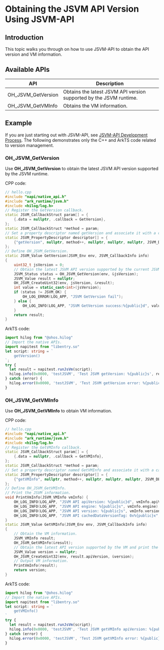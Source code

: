 # Obtaining the JSVM API Version Using JSVM-API

## Introduction

This topic walks you through on how to use JSVM-API to obtain the API version and VM information.

## Available APIs

| API                      | Description                      |
|----------------------------|--------------------------------|
| OH_JSVM_GetVersion         | Obtains the latest JSVM API version supported by the JSVM runtime. |
| OH_JSVM_GetVMInfo          | Obtains the VM information.             |

## Example

If you are just starting out with JSVM-API, see [JSVM-API Development Process](use-jsvm-process.md). The following demonstrates only the C++ and ArkTS code related to version management.

### OH_JSVM_GetVersion

Use **OH_JSVM_GetVersion** to obtain the latest JSVM API version supported by the JSVM runtime.

CPP code:

```cpp
// hello.cpp
#include "napi/native_api.h"
#include "ark_runtime/jsvm.h"
#include <hilog/log.h>
// Register the GetVersion callback.
static JSVM_CallbackStruct param[] = {
    {.data = nullptr, .callback = GetVersion},
};
static JSVM_CallbackStruct *method = param;
// Set a property descriptor named getVersion and associate it with a callback. This allows the GetVersion callback to be called from JS.
static JSVM_PropertyDescriptor descriptor[] = {
    {"getVersion", nullptr, method++, nullptr, nullptr, nullptr, JSVM_DEFAULT},
};
// Define OH_JSVM_GetVersion.
static JSVM_Value GetVersion(JSVM_Env env, JSVM_CallbackInfo info)
{
    uint32_t jsVersion = 0;
    // Obtain the latest JSVM API version supported by the current JSVM runtime.
    JSVM_Status status = OH_JSVM_GetVersion(env, &jsVersion);
    JSVM_Value result = nullptr;
    OH_JSVM_CreateUint32(env, jsVersion, &result);
    int value = static_cast<int>(jsVersion);
    if (status != JSVM_OK) {
        OH_LOG_ERROR(LOG_APP, "JSVM GetVersion fail");
    } else {
        OH_LOG_INFO(LOG_APP, "JSVM GetVersion success:%{public}d", value);
    }
    return result;
}
```

ArkTS code:

```ts
import hilog from "@ohos.hilog"
// Import the native APIs.
import napitest from "libentry.so"
let script: string = `
    getVersion()
`;
try {
  let result = napitest.runJsVm(script);
  hilog.info(0x0000, 'testJSVM', 'Test JSVM getVersion: %{public}s', result);
} catch (error) {
  hilog.error(0x0000, 'testJSVM', 'Test JSVM getVersion error: %{public}s', error.message);
}
```

### OH_JSVM_GetVMInfo

Use **OH_JSVM_GetVMInfo** to obtain VM information.

CPP code:

```cpp
// hello.cpp
#include "napi/native_api.h"
#include "ark_runtime/jsvm.h"
#include <hilog/log.h>
// Register the GetVMInfo callback.
static JSVM_CallbackStruct param[] = {
    {.data = nullptr, .callback = GetVMInfo},
};
static JSVM_CallbackStruct *method = param;
// Set a property descriptor named GetVMInfo and associate it with a callback. This allows the GetVMInfo callback to be called from JS.
static JSVM_PropertyDescriptor descriptor[] = {
    {"getVMInfo", nullptr, method++, nullptr, nullptr, nullptr, JSVM_DEFAULT},
};
// Define OH_JSVM_GetVMInfo.
// Print the JSVM information.
void PrintVmInfo(JSVM_VMInfo vmInfo) {
    OH_LOG_INFO(LOG_APP, "JSVM API apiVersion: %{public}d", vmInfo.apiVersion);
    OH_LOG_INFO(LOG_APP, "JSVM API engine: %{public}s", vmInfo.engine);
    OH_LOG_INFO(LOG_APP, "JSVM API version: %{public}s", vmInfo.version);
    OH_LOG_INFO(LOG_APP, "JSVM API cachedDataVersionTag: 0x%{public}x", vmInfo.cachedDataVersionTag);
}
static JSVM_Value GetVMInfo(JSVM_Env env, JSVM_CallbackInfo info)
{
    // Obtain the VM information.
    JSVM_VMInfo result;
    OH_JSVM_GetVMInfo(&result);
    // Obtain the latest API version supported by the VM and print the information.
    JSVM_Value version = nullptr;
    OH_JSVM_CreateUint32(env, result.apiVersion, &version);
    // Output VM information.
    PrintVmInfo(result);
    return version;
}
```

ArkTS code:

```ts
import hilog from "@ohos.hilog"
// Import the native APIs.
import napitest from "libentry.so"
let script: string = `
    getVMInfo()
`
try {
  let result = napitest.runJsVm(script);
  hilog.info(0x0000, 'testJSVM', 'Test JSVM getVMInfo apiVersion: %{public}s', result);
} catch (error) {
  hilog.error(0x0000, 'testJSVM', 'Test JSVM getVMInfo error: %{public}s', error.message);
}
```
